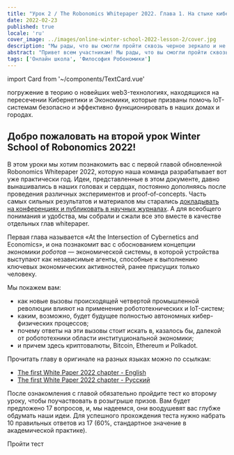 ```yaml
---
title: "Урок 2 / The Robonomics Whitepaper 2022. Глава 1. На стыке кибернетики и экономики"
date: 2022-02-23
published: true
locale: 'ru'
cover_image: ../images/online-winter-school-2022-lesson-2/cover.jpg
description: "Мы рады, что вы смогли пройти сквозь черное зеркало и не утонуть в цифровом мире. Но теперь вас ждет куда более глубокое погружение… погружение в теорию о новейших web3-технологиях, находящихся на пересечении Кибернетики и Экономики, которые призваны помочь IoT-системам безопасно и эффективно функционировать в наших домах и городах."
abstract: "Привет всем участникам! Мы рады, что вы смогли пройти сквозь черное зеркало и не утонуть в цифровом мире. Но теперь вас ждет куда более глубокое погружение…"
tags: ['Онлайн школа', 'Философия Робономики']
---
```

import Card from '~/components/TextCard.vue'

<ExpiredInfo/>

 погружение в теорию о новейших web3-технологиях, находящихся на пересечении Кибернетики и Экономики, которые призваны помочь IoT-системам безопасно и эффективно функционировать в наших домах и городах.

## Добро пожаловать на второй урок Winter School of Robonomics 2022!

В этом уроки мы хотим познакомить вас с первой главой обновленной Robonomics Whitepaper 2022, которую наша команда разрабатывает вот уже практически год. Идеи, представленные в этом документе, давно вынашивались в наших головах и сердцах, постоянно дополняясь после проведения различных экспериментов и proof-of-concepts. Часть самых сильных результатов и материалов мы старались [докладывать на конференциях и публиковать в научных журналах](https://robonomics.network/papers/). А для всеобщего понимания и удобства, мы собрали и сжали все это вместе в качестве отдельных глав whitepaper.

Первая глава называется «At the Intersection of Cybernetics and Economics», и она познакомит вас с обоснованием концепции *экономики роботов* — экономической системы, в которой устройства выступают как независимые агенты, способные к выполнению ключевых экономических активностей, ранее присущих только человеку.

<Card>

Мы покажем вам:

- как новые вызовы происходящей четвертой промышленной революции влияют на применение робототехнических и IoT-систем;
- каким, возможно, будет будущее полностью автономных кибер-физических процессов;
- почему ответы на эти вызовы стоит искать в, казалось бы, далекой от робототехники области институциональной экономики;
- и причем здесь криптовалюты, Bitcoin, Ethereum и Polkadot.

</Card>


<Card>

Прочитать главу в оригинале на разных языках можно по ссылкам:

- [The first White Paper 2022 chapter - English](https://ipfs.io/ipfs/QmaxrVWRkNJ9FZmcetE1gBfG3YUKHZifQP9tjmtPGFB3zi)
- [The first White Paper 2022 chapter - Русский](https://ipfs.io/ipfs/QmcAm42dMHQxBCyDzsEEezjPrGR9uNdUjAtoQwKr9dayxW)

После ознакомления с главой обязательно пройдите тест ко второму уроку, чтобы поучаствовать в розыгрыше призов. Вам будет предложено 17 вопросов, и, мы надеемся, они воодушевят вас глубже обдумать наши идеи. Для успешного прохождения теста нужно набрать 10 правильных ответов из 17 (60%, стандартное значение в академической практике).

<rb-button to="https://lesson2.robonomics.academy/">Пройти тест</rb-button>

</Card>
